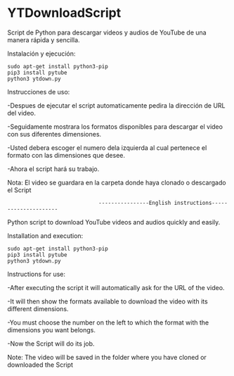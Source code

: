 # YTDownloadScript
Script de Python para descargar videos y audios de YouTube de una manera rápida y sencilla.


Instalación y ejecución:

	sudo apt-get install python3-pip
	pip3 install pytube
	python3 ytdown.py 
	
Instrucciones de uso:

-Despues de ejecutar el script automaticamente pedira la dirección de URL del video.

-Seguidamente mostrara los formatos disponibles para descargar el video con sus diferentes dimensiones.

-Usted debera escoger el numero dela izquierda al cual pertenece el formato con las dimensiones que desee.

-Ahora el script hará su trabajo.

Nota: El video se guardara en la carpeta donde haya clonado o descargado el Script


                                 ----------------English instructions---------------------

Python script to download YouTube videos and audios quickly and easily.

Installation and execution:

	sudo apt-get install python3-pip
	pip3 install pytube
	python3 ytdown.py

Instructions for use:

-After executing the script it will automatically ask for the URL of the video.

-It will then show the formats available to download the video with its different dimensions.

-You must choose the number on the left to which the format with the dimensions you want belongs.

-Now the Script will do its job.

Note: The video will be saved in the folder where you have cloned or downloaded the Script
